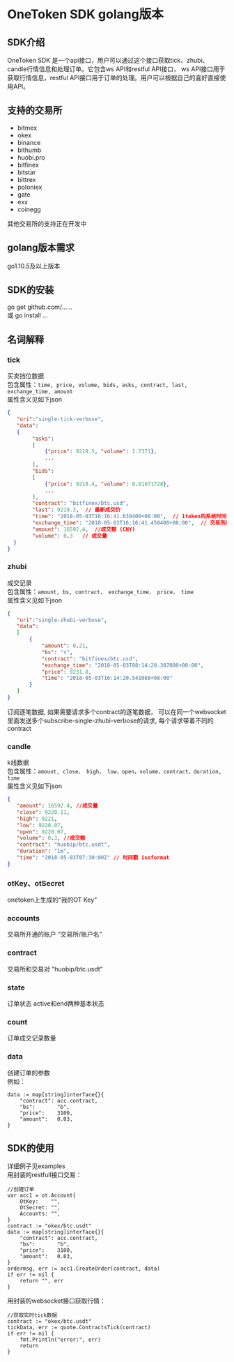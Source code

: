# OneToken SDK golang版本

## SDK介绍

OneToken SDK 是一个api接口，用户可以通过这个接口获取tick、zhubi、candle行情信息和处理订单。它包含ws API和restful API接口，
ws API接口用于获取行情信息，restful API接口用于订单的处理。用户可以根据自己的喜好直接使用API。

## 支持的交易所

* bitmex
* okex
* binance
* bithumb
* huobi.pro
* bitfinex
* bitstar
* bittrex
* poloniex
* gate
* exx
* coinegg

其他交易所的支持正在开发中

## golang版本需求

go1.10.5及以上版本

## SDK的安装

go get github.com/......  
或 go install ...

## 名词解释

### tick

 买卖挡位数据  
 包含属性：`time, price, volume, bids, asks, contract, last, exchange_time, amount`  
 属性含义见如下json

 ```json
 {
    "uri":"single-tick-verbose",
    "data":
    {
         "asks":
         [
             {"price": 9218.5, "volume": 1.7371},
             ...
         ],
         "bids":
         [
             {"price": 9218.4, "volume": 0.81871728},
             ...
         ],
         "contract": "bitfinex/btc.usd",
         "last": 9219.3,  // 最新成交价
         "time": "2018-05-03T16:16:41.630400+08:00",  // 1token的系统时间 ISO 格式 带时区
         "exchange_time": "2018-05-03T16:16:41.450400+08:00",  // 交易所给的时间 ISO 格式 带时区
         "amount": 16592.4,  //成交额 (CNY)
         "volume": 0.3   // 成交量
   }
}
```

### zhubi

成交记录  
包含属性：`amount, bs, contract， exchange_time， price， time`  
 属性含义见如下json

 ```json
{
    "uri":"single-zhubi-verbose",
    "data":
    [
        {
            "amount": 0.21,
            "bs": "s",
            "contract": "bitfinex/btc.usd",
            "exchange_time": "2018-05-03T08:14:20.307000+00:00",
            "price": 9231.8,
            "time": "2018-05-03T16:14:20.541068+08:00"
        }
    ]
}
```

订阅逐笔数据, 如果需要请求多个contract的逐笔数据， 可以在同一个websocket里面发送多个subscribe-single-zhubi-verbose的请求, 每个请求带着不同的contract

### candle

k线数据  
包含属性：`amount, close， high， low，open，volume，contract，duration, time`  
属性含义见如下json

 ```json
{
    "amount": 16592.4, //成交量
    "close": 9220.11,
    "high": 9221,
    "low": 9220.07,
    "open": 9220.07,
    "volume": 0.3, //成交额
    "contract": "huobip/btc.usdt",
    "duration": "1m",
    "time": "2018-05-03T07:30:00Z" // 时间戳 isoformat
}
```

### otKey、otSecret

onetoken上生成的“我的OT Key”

### accounts

交易所开通的账户 “交易所/账户名”

### contract

交易所和交易对 "huobip/btc.usdt"

### state

订单状态 active和end两种基本状态

### count

订单成交记录数量

### data

创建订单的参数  
例如：

```golang
data := map[string]interface{}{
    "contract": acc.contract,
    "bs":       "b",
    "price":    3100,
    "amount":   0.03,
}
```

## SDK的使用

详细例子见examples  
用封装的restfull接口交易：

```golang
//创建订单
var acc1 = ot.Account{
    OtKey:    "",
    OtSecret: "",
    Accounts: "",
}
contract := "okex/btc.usdt"
data := map[string]interface{}{
    "contract": acc.contract,
    "bs":       "b",
    "price":    3100,
    "amount":   0.03,
}
ordermsg, err := acc1.CreateOrder(contract, data)
if err != nil {
    return "", err
}
```

用封装的websocket接口获取行情：

```golang
//获取实时tick数据
contract := "okex/btc.usdt"
tickData, err := quote.ContractsTick(contract)
if err != nil {
    fmt.Println("error:", err)
    return
}
```